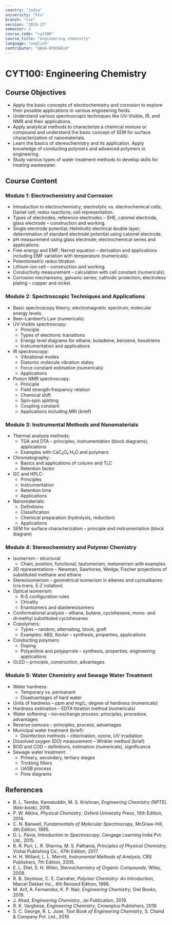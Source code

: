```yaml
---
country: "india"
university: "ktu"
branch: "cse"
version: "2019-23"
semester: 2
course_code: "cyt100"
course_title: "engineering chemistry"
language: "english"
contributor: "@AVA-NTHIKA14"
---
```


# CYT100: Engineering Chemistry

## Course Objectives
- Apply the basic concepts of electrochemistry and corrosion to explore their possible applications in various engineering fields.  
- Understand various spectroscopic techniques like UV‑Visible, IR, and NMR and their applications.  
- Apply analytical methods to characterize a chemical mixture or compound and understand the basic concept of SEM for surface characterization of nanomaterials.  
- Learn the basics of stereochemistry and its application. Apply knowledge of conducting polymers and advanced polymers in engineering.  
- Study various types of water treatment methods to develop skills for treating wastewater.

## Course Content

### Module 1: Electrochemistry and Corrosion
- Introduction to electrochemistry; electrolytic vs. electrochemical cells; Daniel cell; redox reactions; cell representation.  
- Types of electrodes; reference electrodes – SHE, calomel electrode, glass electrode – construction and working.  
- Single electrode potential; Helmholtz electrical double layer; determination of standard electrode potential using calomel electrode.  
- pH measurement using glass electrode; electrochemical series and applications.  
- Free energy and EMF; Nernst equation – derivation and applications including EMF variation with temperature (numericals).  
- Potentiometric redox titration.  
- Lithium-ion cell – construction and working.  
- Conductivity measurement – calculation with cell constant (numericals).  
- Corrosion mechanisms; galvanic series; cathodic protection; electroless plating – copper and nickel.

### Module 2: Spectroscopic Techniques and Applications
- Basic spectroscopy theory; electromagnetic spectrum; molecular energy levels.  
- Beer–Lambert’s Law (numericals).  
- UV‑Visible spectroscopy:  
  - Principle  
  - Types of electronic transitions  
  - Energy level diagrams for ethane, butadiene, benzene, hexatriene  
  - Instrumentation and applications  
- IR spectroscopy:  
  - Vibrational modes  
  - Diatomic molecule vibration states  
  - Force constant estimation (numericals)  
  - Applications  
- Proton NMR spectroscopy:  
  - Principle  
  - Field strength‑frequency relation  
  - Chemical shift  
  - Spin‑spin splitting  
  - Coupling constant  
  - Applications including MRI (brief)

### Module 3: Instrumental Methods and Nanomaterials
- Thermal analysis methods:  
  - TGA and DTA – principles, instrumentation (block diagrams), applications  
  - Examples with CaC₂O₄·H₂O and polymers  
- Chromatography:  
  - Basics and applications of column and TLC  
  - Retention factor  
- GC and HPLC:  
  - Principles  
  - Instrumentation  
  - Retention time  
  - Applications  
- Nanomaterials:  
  - Definitions  
  - Classification  
  - Chemical preparation (hydrolysis, reduction)  
  - Applications  
- SEM for surface characterization – principle and instrumentation (block diagram)

### Module 4: Stereochemistry and Polymer Chemistry
- Isomerism – structural:  
  - Chain, position, functional, tautomerism, metamerism with examples  
- 3D representations – Newman, Sawhorse, Wedge, Fischer projections of substituted methane and ethane  
- Stereoisomerism – geometrical isomerism in alkenes and cycloalkanes (cis‑trans, E‑Z notation)  
- Optical isomerism:  
  - R‑S configuration rules  
  - Chirality  
  - Enantiomers and diastereoisomers  
- Conformational analysis – ethane, butane, cyclohexane, mono‑ and di‑methyl substituted cyclohexanes  
- Copolymers:  
  - Types – random, alternating, block, graft  
  - Examples: ABS, Kevlar – synthesis, properties, applications  
- Conducting polymers:  
  - Doping  
  - Polyaniline and polypyrrole – synthesis, properties, engineering applications  
- OLED – principle, construction, advantages

### Module 5: Water Chemistry and Sewage Water Treatment
- Water hardness:  
  - Temporary vs. permanent  
  - Disadvantages of hard water  
- Units of hardness – ppm and mg/L; degree of hardness (numericals)  
- Hardness estimation – EDTA titration method (numericals)  
- Water softening – ion‑exchange process: principles, procedure, advantages  
- Reverse osmosis – principles, process, advantages  
- Municipal water treatment (brief):  
  - Disinfection methods – chlorination, ozone, UV irradiation  
- Dissolved oxygen (DO) measurement – Winkler method (brief)  
- BOD and COD – definitions, estimation (numericals), significance  
- Sewage water treatment:  
  - Primary, secondary, tertiary stages  
  - Trickling filters  
  - UASB process  
  - Flow diagrams

## References
- B. L. Tembe, Kamaluddin, M. S. Krishnan, *Engineering Chemistry (NPTEL Web-book)*, 2018.  
- P. W. Atkins, *Physical Chemistry*, Oxford University Press, 10th Edition, 2014.  
- C. N. Banwell, *Fundamentals of Molecular Spectroscopy*, McGraw-Hill, 4th Edition, 1995.  
- D. L. Pavia, *Introduction to Spectroscopy*, Cengage Learning India Pvt. Ltd., 2015.  
- B. R. Puri, L. R. Sharma, M. S. Pathania, *Principles of Physical Chemistry*, Vishal Publishing Co., 47th Edition, 2017.  
- H. H. Willard, L. L. Merritt, *Instrumental Methods of Analysis*, CBS Publishers, 7th Edition, 2005.  
- E. L. Eliel, S. H. Wilen, *Stereochemistry of Organic Compounds*, Wiley, 2008.  
- R. B. Seymour, C. E. Carraher, *Polymer Chemistry: An Introduction*, Marcel Dekker Inc., 4th Revised Edition, 1996.  
- M. Arif, A. Fernandez, K. P. Nair, *Engineering Chemistry*, Owl Books, 2019.  
- J. Ahad, *Engineering Chemistry*, Jai Publication, 2019.  
- R. K. Varghese, *Engineering Chemistry*, Crownplus Publishers, 2019.  
- S. C. George, R. L. Jose, *Text Book of Engineering Chemistry*, S. Chand & Company Pvt. Ltd., 2019.
